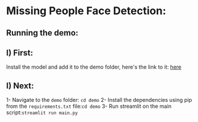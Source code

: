 # Missing People Face Detection:

## Running the demo:
## I) First: 
Install the model and add it to the demo folder, here's the link to it:  [here](https://drive.google.com/file/d/1FPldzmZ6jHfaC-R-jLkxvQRP-cLgxjCT/view)

## I) Next:
1- Navigate to the `demo` folder: `cd demo`
2- Install the dependencies using pip from the `requirements.txt` file:`cd demo`
3- Run streamlit on the main script:`streamlit run main.py`